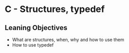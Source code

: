 # C - Structures, typedef

## Leaning Objectives
- What are structures, when, why and how to use them
- How to use typedef
